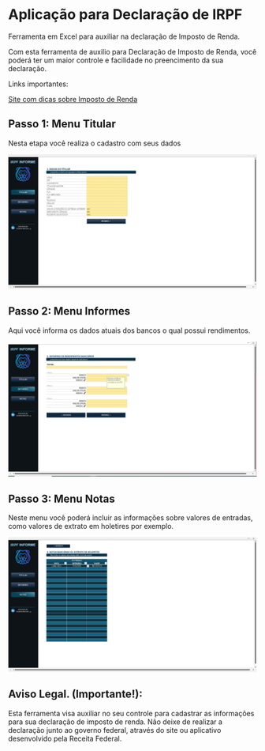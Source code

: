 # Aplicação para Declaração de IRPF
Ferramenta em Excel para auxiliar na declaração de Imposto de Renda.

Com esta ferramenta de auxilio para Declaração de Imposto de Renda, você poderá ter um maior controle e facilidade no preencimento da sua declaração.

Links importantes:

[Site com dicas sobre Imposto de Renda ]([https://www.gov.br/receitafederal/pt-br/assuntos/meu-imposto-de-renda])

## Passo 1: Menu Titular

Nesta etapa você realiza o cadastro com seus dados

![Img](./images/1-Titular.JPG)

## Passo 2: Menu Informes

Aqui você informa os dados atuais dos bancos o qual possui rendimentos.

![Img](./images/2-Informes.JPG)

## Passo 3: Menu Notas

Neste menu você poderá incluir as informações sobre valores de entradas, como valores de extrato em holetires por exemplo. 

![Img](./images/3-Notas.JPG)

## Aviso Legal. (Importante!):
Esta ferramenta visa auxiliar no seu controle para cadastrar as informações para sua declaração de imposto de renda. 
Não deixe de realizar a declaração junto ao governo federal, através do site ou aplicativo desenvolvido pela Receita Federal. 
